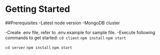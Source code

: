 # Getting Started

##Prerequisites
-Latest node version
-MongoDB cluster

-Create .env file, refer to .env.example for sample file.
-Execute following commands to get started:
`cd client`
`npm install`
`npm start`

`cd server`
`npm install`
`npm start`